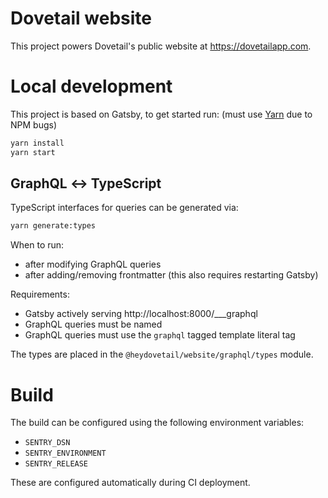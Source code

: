 # Dovetail website

This project powers Dovetail's public website at https://dovetailapp.com.

# Local development

This project is based on Gatsby, to get started run: (must use [Yarn](https://yarnpkg.com/en/) due to NPM bugs)

```sh
yarn install
yarn start
```

## GraphQL ↔ TypeScript

TypeScript interfaces for queries can be generated via:

```sh
yarn generate:types
```

When to run:

* after modifying GraphQL queries
* after adding/removing frontmatter (this also requires restarting Gatsby)

Requirements:

* Gatsby actively serving http://localhost:8000/___graphql
* GraphQL queries must be named
* GraphQL queries must use the `graphql` tagged template literal tag

The types are placed in the `@heydovetail/website/graphql/types` module.

# Build

The build can be configured using the following environment variables:

* `SENTRY_DSN`
* `SENTRY_ENVIRONMENT`
* `SENTRY_RELEASE`

These are configured automatically during CI deployment.

